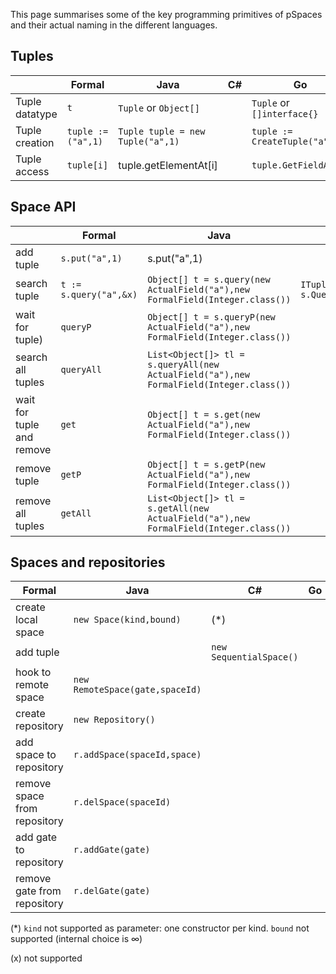 This page summarises some of the key programming primitives of pSpaces and their actual naming in the different languages. 

## Tuples

| | Formal | Java | C#  | Go | Swift | TypeScript |
| - | - | - | - | - | - | - |
| Tuple datatype | `t` | `Tuple` or `Object[]` |  |  `Tuple` or `[]interface{}` |  |  | |
| Tuple creation | `tuple := ("a",1)` | `Tuple tuple = new Tuple("a",1)` |  | `tuple := CreateTuple("a",1)` |  |  
| Tuple access | `tuple[i]` | tuple.getElementAt[i] |  | `tuple.GetFieldAt(i)` |  |  |  |

## Space API

| | Formal | Java | C#  | Go | Swift | TypeScript |
| - | - | - | - | - | - | - |
| add tuple | `s.put("a",1)` | s.put("a",1) |  | `Put("a",1)` |  |  |
| search tuple | `t := s.query("a",&x)` | `Object[] t = s.query(new ActualField("a"),new FormalField(Integer.class())` | `ITuple t = s.Query("a",typeof(int));` | `t,e := s.QueryP("a",&x)` |  |  |
| wait for tuple) | `queryP` | `Object[] t = s.queryP(new ActualField("a"),new FormalField(Integer.class())` |  | `t,e := s.QueryP("a",&x)` |  |  |
| search all tuples | `queryAll` | `List<Object[]> tl = s.queryAll(new ActualField("a"),new FormalField(Integer.class())` |  | `tl,e := s.QueryAll("a",&x)` |  |  |
| wait for tuple and remove | `get` | `Object[] t = s.get(new ActualField("a"),new FormalField(Integer.class())` |  | `t,e := s.Get("a",&x)` |  |  |
| remove tuple | `getP` | `Object[] t = s.getP(new ActualField("a"),new FormalField(Integer.class())` |  | `t,e := s.GetP("a",&x)` |  |  |
| remove all tuples | `getAll` | `List<Object[]> tl = s.getAll(new ActualField("a"),new FormalField(Integer.class())` |  | `t,e := s.GetAll("a",&x)` |  |  |

## Spaces and repositories

| Formal | Java | C#  | Go | Swift | TypeScript |
| - | - | - | - | - | - |
| create local space | `new Space(kind,bound)` | (*)  |  |  |  |  |
| add tuple |                       | `new SequentialSpace()` |  |  |  |  |
| hook to remote space | `new RemoteSpace(gate,spaceId)` |  |  | |  |  |
| create repository | `new Repository()` |  |  | (x) |  |  |
| add space to repository | `r.addSpace(spaceId,space)` |  |  | (x) |  |  |
| remove space from repository  | `r.delSpace(spaceId)` |  |  | (x) |  |  |
| add gate to repository  | `r.addGate(gate)` |  |  | (x) |  |  |
| remove gate from repository  | `r.delGate(gate)` |  |  | (x) |  |  |

(*) `kind` not supported as parameter: one constructor per kind. `bound` not supported (internal choice is ∞)

(x) not supported
